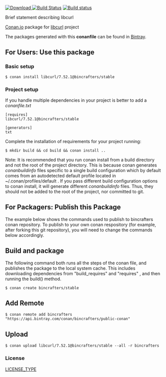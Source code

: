 [ ![Download](https://api.bintray.com/packages/bincrafters/public-conan/libcurl%3Abincrafters/images/download.svg?version=7.52.1%3Astable) ](https://bintray.com/bincrafters/public-conan/libcurl%3Abincrafters/7.52.1%3Astable/link)
[![Build Status](https://travis-ci.org/bincrafters/conan-libcurl.svg?branch=stable%2F7.52.1)](https://travis-ci.org/bincrafters/conan-libcurl)
[![Build status](https://ci.appveyor.com/api/projects/status/47mw0498j5ine6vv/branch/stable/7.52.1?svg=true)](https://ci.appveyor.com/project/BinCrafters/conan-libcurl/branch/stable/7.52.1)

Brief statement describing libcurl

[Conan.io](https://conan.io) package for [libcurl](https://libcurl.org) project

The packages generated with this **conanfile** can be found in [Bintray](https://bintray.com/bincrafters/public-conan/libcurl%3Abincrafters).

## For Users: Use this package

### Basic setup

    $ conan install libcurl/7.52.1@bincrafters/stable
	
### Project setup

If you handle multiple dependencies in your project is better to add a *conanfile.txt*

    [requires]
    libcurl/7.52.1@bincrafters/stable

    [generators]
    txt

Complete the installation of requirements for your project running:

    $ mkdir build && cd build && conan install ..
	
Note: It is recommended that you run conan install from a build directory and not the root of the project directory.  This is because conan generates *conanbuildinfo* files specific to a single build configuration which by default comes from an autodetected default profile located in ~/.conan/profiles/default .  If you pass different build configuration options to conan install, it will generate different *conanbuildinfo* files.  Thus, they should not be added to the root of the project, nor committed to git.

## For Packagers: Publish this Package

The example below shows the commands used to publish to bincrafters conan repository. To publish to your own conan respository (for example, after forking this git repository), you will need to change the commands below accordingly.

## Build and package 

The following command both runs all the steps of the conan file, and publishes the package to the local system cache.  This includes downloading dependencies from "build_requires" and "requires" , and then running the build() method. 

    $ conan create bincrafters/stable

## Add Remote

	$ conan remote add bincrafters "https://api.bintray.com/conan/bincrafters/public-conan"

## Upload

    $ conan upload libcurl/7.52.1@bincrafters/stable --all -r bincrafters
	
### License
[LICENSE_TYPE](https://github.com/someauthor/libcurl/blob/master/LICENSE)
